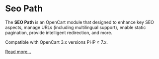 # Seo Path

The **SEO Path** is an OpenCart module that designed to enhance key SEO aspects, manage URLs (including multilingual support), enable static pagination, provide intelligent redirection, and more.

Compatible with OpenCart 3.x versions PHP ≥ 7.x.

[Read more...](./module)

